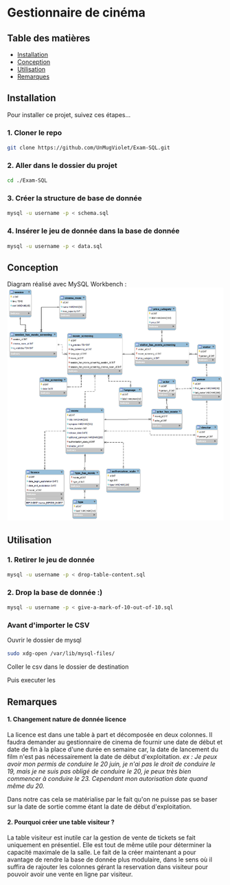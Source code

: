 # Gestionnaire de cinéma

## Table des matières
- [Installation](#installation)
- [Conception](#conception)
- [Utilisation](#utilisation)
- [Remarques](#remarques)

## Installation <a name="installation"></a>
Pour installer ce projet, suivez ces étapes...

### 1. Cloner le repo

```bash
git clone https://github.com/UnMugViolet/Exam-SQL.git
```

### 2. Aller dans le dossier du projet 

```bash
cd ./Exam-SQL
```

### 3. Créer la structure de base de donnée

```bash
mysql -u username -p < schema.sql
```

### 4. Insérer le jeu de donnée dans la base de donnée

```bash
mysql -u username -p < data.sql
```

## Conception <a name="conception"></a>
Diagram réalisé avec MySQL Workbench :
<img src="./images/EER_Diagram- Paul Jaguin.png">

## Utilisation <a name="utilisation"></a>

### 1. Retirer le jeu de donnée 

```bash
mysql -u username -p < drop-table-content.sql
```

### 2. Drop la base de donnée :)

```bash
mysql -u username -p < give-a-mark-of-10-out-of-10.sql
```

### Avant d'importer le CSV

Ouvrir le dossier de mysql
```bash
sudo xdg-open /var/lib/mysql-files/
```

Coller le csv dans le dossier de destination

Puis executer les 

## Remarques <a name="remarques"></a>

#### 1. Changement nature de donnée licence
La licence est dans une table à part et décomposée en deux colonnes.
Il faudra demander au gestionnaire de cinema de fournir une date de début et date de fin à la place d'une durée en semaine car, la date de lancement du film n'est pas nécessairement la date de début d'exploitation.
_ex : Je peux avoir mon permis de conduire le 20 juin, je n'ai pas le droit de conduire le 19, mais je ne suis pas obligé de conduire le 20, je peux très bien commencer à conduire le 23. Cependant mon autorisation date quand même du 20._

Dans notre cas cela se matérialise par le fait qu'on ne puisse pas se baser sur la date de sortie comme étant la date de début d'exploitation.

#### 2. Pourquoi créer une table visiteur ? 
La table visiteur est inutile car la gestion de vente de tickets se fait uniquement en présentiel. 
Elle est tout de même utile pour déterminer la capacité maximale de la salle. 
Le fait de la créer maintenant a pour avantage de rendre la base de donnée plus modulaire, dans le sens où il suffira de rajouter les colonnes gérant la reservation dans visiteur pour pouvoir avoir une vente en ligne par visiteur. 
